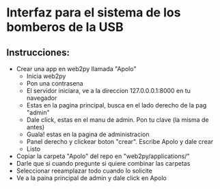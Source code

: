 Interfaz para el sistema de los bomberos de la USB
===================================================

Instrucciones:
---------------

+ Crear una app en web2py llamada "Apolo"
    * Inicia web2py
    * Pon una contrasena
    * El servidor iniciara, ve a la direccion 127.0.0.0.1:8000 en tu navegador
    * Estas en la pagina principal, busca en el lado derecho de la pag "admin"
    * Dale click, estas en el manu de admin. Pon tu clave (la misma de antes)
    * Guala! estas en la pagina de administracion
    * Panel derecho y clickear boton "crear". Escribe Apolo y dale crear
    * Listo
+ Copiar la carpeta "Apolo" del repo en "web2py/applications/"
+ Darle que si cuando pregunte si quiere combinar las carpetas
+ Seleccionar reeamplazar todo cuando lo solicite
+ Ve a la paina principal de admin y dale click en Apolo
